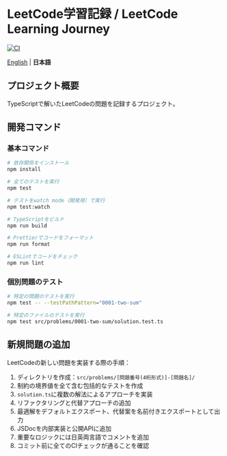 # LeetCode学習記録 / LeetCode Learning Journey

[![CI](https://github.com/minamizawa-git/leetcode-typescript/actions/workflows/main.yml/badge.svg)](https://github.com/minamizawa-git/leetcode-typescript/actions/workflows/main.yml)

[English](./README.en.md) | **日本語**

## プロジェクト概要

TypeScriptで解いたLeetCodeの問題を記録するプロジェクト。

## 開発コマンド

### 基本コマンド

```bash
# 依存関係をインストール
npm install

# 全てのテストを実行
npm test

# テストをwatch mode（開発用）で実行
npm test:watch

# TypeScriptをビルド
npm run build

# Prettierでコードをフォーマット
npm run format

# ESLintでコードをチェック
npm run lint
```

### 個別問題のテスト

```bash
# 特定の問題のテストを実行
npm test -- --testPathPattern="0001-two-sum"

# 特定のファイルのテストを実行
npm test src/problems/0001-two-sum/solution.test.ts
```

## 新規問題の追加

LeetCodeの新しい問題を実装する際の手順：

1. ディレクトリを作成：`src/problems/[問題番号(4桁形式)]-[問題名]/`
2. 制約の境界値を全て含む包括的なテストを作成
3. `solution.ts`に複数の解法によるアプローチを実装
4. リファクタリングと代替アプローチの追加
5. 最適解をデフォルトエクスポート、代替案を名前付きエクスポートとして出力
6. JSDocを内部実装と公開APIに追加
7. 重要なロジックには日英両言語でコメントを追加
8. コミット前に全てのCIチェックが通ることを確認
